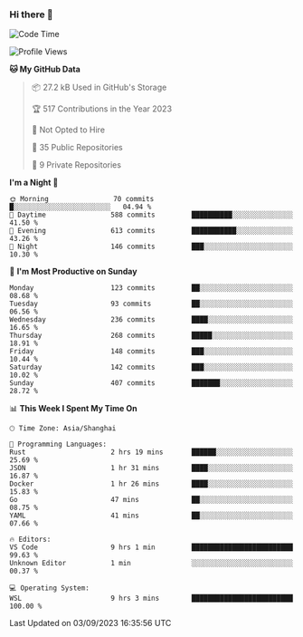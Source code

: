 ### Hi there 👋

<!--
**robinWongM/robinWongM** is a ✨ _special_ ✨ repository because its `README.md` (this file) appears on your GitHub profile.

Here are some ideas to get you started:

- 🔭 I’m currently working on ...
- 🌱 I’m currently learning ...
- 👯 I’m looking to collaborate on ...
- 🤔 I’m looking for help with ...
- 💬 Ask me about ...
- 📫 How to reach me: ...
- 😄 Pronouns: ...
- ⚡ Fun fact: ...
-->

<!--START_SECTION:waka-->
![Code Time](http://img.shields.io/badge/Code%20Time-138%20hrs%2031%20mins-blue)

![Profile Views](http://img.shields.io/badge/Profile%20Views-4-blue)

**🐱 My GitHub Data** 

> 📦 27.2 kB Used in GitHub's Storage 
 > 
> 🏆 517 Contributions in the Year 2023
 > 
> 🚫 Not Opted to Hire
 > 
> 📜 35 Public Repositories 
 > 
> 🔑 9 Private Repositories 
 > 
**I'm a Night 🦉** 

```text
🌞 Morning                70 commits          █░░░░░░░░░░░░░░░░░░░░░░░░   04.94 % 
🌆 Daytime                588 commits         ██████████░░░░░░░░░░░░░░░   41.50 % 
🌃 Evening                613 commits         ███████████░░░░░░░░░░░░░░   43.26 % 
🌙 Night                  146 commits         ███░░░░░░░░░░░░░░░░░░░░░░   10.30 % 
```
📅 **I'm Most Productive on Sunday** 

```text
Monday                   123 commits         ██░░░░░░░░░░░░░░░░░░░░░░░   08.68 % 
Tuesday                  93 commits          ██░░░░░░░░░░░░░░░░░░░░░░░   06.56 % 
Wednesday                236 commits         ████░░░░░░░░░░░░░░░░░░░░░   16.65 % 
Thursday                 268 commits         █████░░░░░░░░░░░░░░░░░░░░   18.91 % 
Friday                   148 commits         ███░░░░░░░░░░░░░░░░░░░░░░   10.44 % 
Saturday                 142 commits         ███░░░░░░░░░░░░░░░░░░░░░░   10.02 % 
Sunday                   407 commits         ███████░░░░░░░░░░░░░░░░░░   28.72 % 
```


📊 **This Week I Spent My Time On** 

```text
🕑︎ Time Zone: Asia/Shanghai

💬 Programming Languages: 
Rust                     2 hrs 19 mins       ██████░░░░░░░░░░░░░░░░░░░   25.69 % 
JSON                     1 hr 31 mins        ████░░░░░░░░░░░░░░░░░░░░░   16.87 % 
Docker                   1 hr 26 mins        ████░░░░░░░░░░░░░░░░░░░░░   15.83 % 
Go                       47 mins             ██░░░░░░░░░░░░░░░░░░░░░░░   08.75 % 
YAML                     41 mins             ██░░░░░░░░░░░░░░░░░░░░░░░   07.66 % 

🔥 Editors: 
VS Code                  9 hrs 1 min         █████████████████████████   99.63 % 
Unknown Editor           1 min               ░░░░░░░░░░░░░░░░░░░░░░░░░   00.37 % 

💻 Operating System: 
WSL                      9 hrs 3 mins        █████████████████████████   100.00 % 
```


 Last Updated on 03/09/2023 16:35:56 UTC
<!--END_SECTION:waka-->

